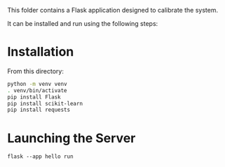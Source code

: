 This folder contains a Flask application designed to calibrate the system.

It can be installed and run using the following steps:

# Installation

From this directory:

```bash
python -m venv venv
. venv/bin/activate
pip install Flask
pip install scikit-learn
pip install requests
```

# Launching the Server

```
flask --app hello run
```